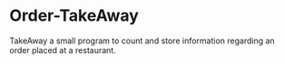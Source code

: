 # Order-TakeAway
TakeAway a small program to count and store information regarding an order placed at a restaurant.
